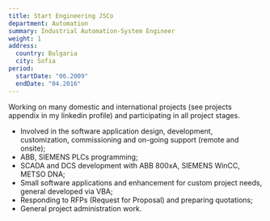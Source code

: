 ```yaml
---
title: Start Engineering JSCo
department: Automation
summary: Industrial Automation-System Engineer
weight: 1
address:
  country: Bulgaria
  city: Sofia
period:
  startDate: "06.2009"
  endDate: "04.2016"
---
```

Working on many domestic and international projects (see projects appendix in my linkedin profile) and participating in all project stages.
* Involved in the software application design, development,
customization, commissioning and on-going support (remote and onsite);
* ABB, SIEMENS PLCs programming;
* SCADA and DCS development with ABB 800xA, SIEMENS WinCC, METSO DNA;
* Small software applications and enhancement for custom project needs, general developed via VBA;
* Responding to RFPs (Request for Proposal) and preparing quotations;
* General project administration work.